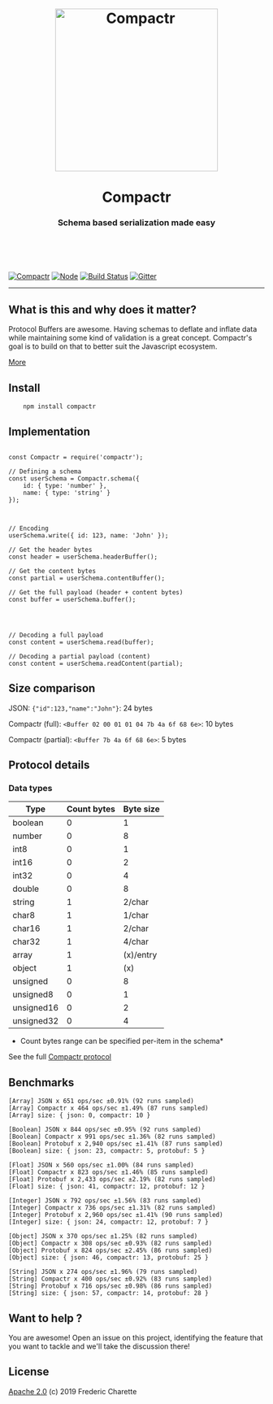 <h1 align="center">
  <a title="Schema based serialization made easy" href="http://compactr.js.org">
    <img alt="Compactr" width="320px" src="http://res.cloudinary.com/kalm/image/upload/v1494589244/compactr_header_rev1.png" />
    <br/><br/>
  </a>
  Compactr
</h1>
<h3 align="center">
  Schema based serialization made easy
  <br/><br/><br/>
</h3>
<br/>

[![Compactr](https://img.shields.io/npm/v/compactr.svg)](https://www.npmjs.com/package/compactr)
[![Node](https://img.shields.io/badge/node->%3D6.0-blue.svg)](https://nodejs.org)
[![Build Status](https://travis-ci.org/compactr/compactr.js.svg?branch=master)](https://travis-ci.org/compactr/compactr.js)
[![Gitter](https://img.shields.io/gitter/room/compactr/compactr.svg)](https://gitter.im/compactr/compactr)

---

## What is this and why does it matter?

Protocol Buffers are awesome. Having schemas to deflate and inflate data while maintaining some kind of validation is a great concept. Compactr's goal is to build on that to better suit the Javascript ecosystem.

[More](docs/ABOUT.md)


## Install

```
    npm install compactr
```


## Implementation

```node

const Compactr = require('compactr');

// Defining a schema
const userSchema = Compactr.schema({ 
	id: { type: 'number' },
	name: { type: 'string' }
});



// Encoding
userSchema.write({ id: 123, name: 'John' });

// Get the header bytes
const header = userSchema.headerBuffer();

// Get the content bytes 
const partial = userSchema.contentBuffer();

// Get the full payload (header + content bytes)
const buffer = userSchema.buffer();




// Decoding a full payload
const content = userSchema.read(buffer);

// Decoding a partial payload (content)
const content = userSchema.readContent(partial);
```

## Size comparison

JSON: `{"id":123,"name":"John"}`: 24 bytes 

Compactr (full): `<Buffer 02 00 01 01 04 7b 4a 6f 68 6e>`: 10 bytes

Compactr (partial): `<Buffer 7b 4a 6f 68 6e>`: 5 bytes


## Protocol details

### Data types

Type | Count bytes | Byte size
--- | --- | ---
boolean | 0 | 1
number | 0 | 8
int8 | 0 | 1
int16 | 0 | 2
int32 | 0 | 4
double | 0 | 8
string | 1 | 2/char
char8 | 1 | 1/char
char16 | 1 | 2/char
char32 | 1 | 4/char 
array | 1 | (x)/entry
object | 1 | (x)
unsigned | 0 | 8
unsigned8 | 0 | 1 
unsigned16 | 0 | 2
unsigned32 | 0 | 4

* Count bytes range can be specified per-item in the schema*

See the full [Compactr protocol](https://github.com/compactr/protocol)

## Benchmarks

```
[Array] JSON x 651 ops/sec ±0.91% (92 runs sampled)
[Array] Compactr x 464 ops/sec ±1.49% (87 runs sampled)
[Array] size: { json: 0, compactr: 10 }

[Boolean] JSON x 844 ops/sec ±0.95% (92 runs sampled)
[Boolean] Compactr x 991 ops/sec ±1.36% (82 runs sampled)
[Boolean] Protobuf x 2,940 ops/sec ±1.41% (87 runs sampled)
[Boolean] size: { json: 23, compactr: 5, protobuf: 5 }

[Float] JSON x 560 ops/sec ±1.00% (84 runs sampled)
[Float] Compactr x 823 ops/sec ±1.46% (85 runs sampled)
[Float] Protobuf x 2,433 ops/sec ±2.19% (82 runs sampled)
[Float] size: { json: 41, compactr: 12, protobuf: 12 }

[Integer] JSON x 792 ops/sec ±1.56% (83 runs sampled)
[Integer] Compactr x 736 ops/sec ±1.31% (82 runs sampled)
[Integer] Protobuf x 2,960 ops/sec ±1.41% (90 runs sampled)
[Integer] size: { json: 24, compactr: 12, protobuf: 7 }

[Object] JSON x 370 ops/sec ±1.25% (82 runs sampled)
[Object] Compactr x 308 ops/sec ±0.93% (82 runs sampled)
[Object] Protobuf x 824 ops/sec ±2.45% (86 runs sampled)
[Object] size: { json: 46, compactr: 13, protobuf: 25 }

[String] JSON x 274 ops/sec ±1.96% (79 runs sampled)
[String] Compactr x 400 ops/sec ±0.92% (83 runs sampled)
[String] Protobuf x 716 ops/sec ±0.98% (86 runs sampled)
[String] size: { json: 57, compactr: 14, protobuf: 28 }
```

## Want to help ?

You are awesome! Open an issue on this project, identifying the feature that you want to tackle and we'll take the discussion there!


## License 

[Apache 2.0](LICENSE) (c) 2019 Frederic Charette
